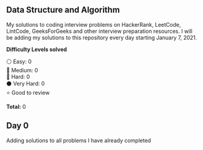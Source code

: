 ## Data Structure and Algorithm

My solutions to coding interview problems on HackerRank, LeetCode, LintCode, GeeksForGeeks and other interview preparation resources. I will be adding my solutions to this repository every day starting January 7, 2021.

__Difficulty Levels solved__
 
 :white_circle: Easy: 0  
 :large_blue_circle: Medium: 0  
 :red_circle: Hard: 0  
 :black_circle: Very Hard: 0  
 :star: Good to review

 __Total:__ 0

## Day 0
Adding solutions to all problems I have already completed

